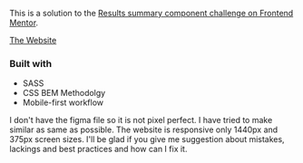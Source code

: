 This is a solution to the [Results summary component challenge on Frontend Mentor](https://www.frontendmentor.io/challenges/results-summary-component-CE_K6s0maV).

[The Website](https://result-summary5039.netlify.app/)

### Built with

- SASS
- CSS BEM Methodolgy
- Mobile-first workflow

I don't have the figma file so it is not pixel perfect. I have tried to make similar as same as possible. The website is responsive only 1440px and 375px screen sizes. I'll be glad if you give me suggestion about mistakes, lackings and best practices and how can I fix it.
